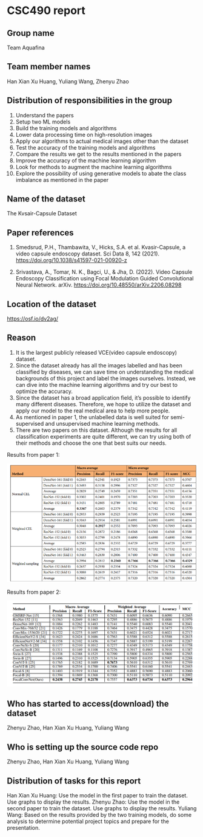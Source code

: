 # CSC490 report 

## Group name
Team Aquafina

## Team member names
Han Xian Xu Huang, Yuliang Wang, Zhenyu Zhao

## Distribution of responsibilities in the group
1. Understand the papers
2. Setup two ML models
3. Build the training models and algorithms
4. Lower data processing time on high-resolution images
5. Apply our algorithms to actual medical images other than the dataset
6. Test the accuracy of the training models and algorithms
7. Compare the results we get to the results mentioned in the papers
8. Improve the accuracy of the machine learning algorithm
9. Look for methods to augment the machine learning algorithms
10. Explore the possibility of using generative models to abate the class imbalance as mentioned in the paper

## Name of the dataset
The Kvsair-Capsule Dataset

## Paper references
1. Smedsrud, P.H., Thambawita, V., Hicks, S.A. et al. Kvasir-Capsule, a video capsule endoscopy dataset. Sci Data 8, 142 (2021). https://doi.org/10.1038/s41597-021-00920-z

2. Srivastava, A., Tomar, N. K., Bagci, U., & Jha, D. (2022). Video Capsule Endoscopy Classification using Focal Modulation Guided Convolutional Neural Network. arXiv. 
https://doi.org/10.48550/arXiv.2206.08298

## Location of the dataset
https://osf.io/dv2ag/

## Reason
1. It is the largest publicly released VCE(video capsule endoscopy) dataset. 
2. Since the dataset already has all the images labelled and has been classified by diseases, we can save time on understanding the medical backgrounds of this project and label the images ourselves. Instead, we can dive into the machine learning algorithms and try our best to optimize the accuracy.
3. Since the dataset has a broad application field, it’s possible to identify many different diseases. Therefore, we hope to utilize the dataset and apply our model to the real medical area to help more people.
4. As mentioned in paper 1, the unlabelled data is well suited for semi-supervised and unsupervised machine learning methods.
5. There are two papers on this dataset. Although the results for all classification experiments are quite different, we can try using both of their methods and choose the one that best suits our needs.

Results from paper 1:

![Results from paper 1](results_paper_1.png)

Results from paper 2:

![Results from paper 2](results_paper_2.png)

## Who has started to access(download) the dataset
Zhenyu Zhao, Han Xian Xu Huang, Yuliang Wang

## Who is setting up the source code repo
Zhenyu Zhao, Han Xian Xu Huang, Yuliang Wang

## Distribution of tasks for this report
Han Xian Xu Huang: Use the model in the first paper to train the dataset. Use graphs to display the results.
Zhenyu Zhao: Use the model in the second paper to train the dataset. Use graphs to display the results.
Yuliang Wang: Based on the results provided by the two training models, do some analysis to determine potential project topics and prepare for the presentation. 
